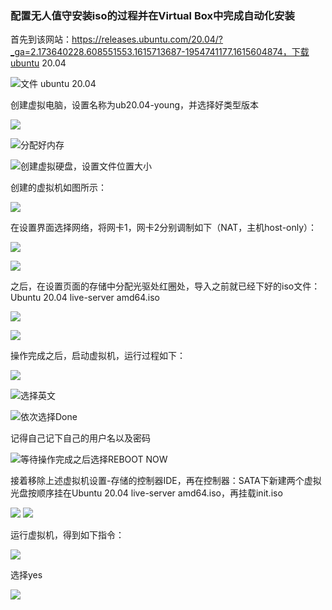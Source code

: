 ### 配置无人值守安装iso的过程并在Virtual Box中完成自动化安装

首先到该网站：https://releases.ubuntu.com/20.04/?_ga=2.173640228.608551553.1615713687-1954741177.1615604874，下载ubuntu 20.04

![文件 ubuntu 20.04](img/1.jpg)

创建虚拟电脑，设置名称为ub20.04-young，并选择好类型版本

![](img/2.jpg)

![分配好内存](img/3.jpg)

![创建虚拟硬盘，设置文件位置大小](img/4.jpg)

创建的虚拟机如图所示：

![](img/7.png)

在设置界面选择网络，将网卡1，网卡2分别调制如下（NAT，主机host-only）：

![](img/6.jpg)

![](img/5.jpg)

之后，在设置页面的存储中分配光驱处红圈处，导入之前就已经下好的iso文件：Ubuntu 20.04 live-server amd64.iso

![](img/8.png)

![](img/9.png)

操作完成之后，启动虚拟机，运行过程如下：

![](img/10.png)

![选择英文](img/11.png)

![依次选择Done](img/12.png)

记得自己记下自己的用户名以及密码

![等待操作完成之后选择REBOOT NOW](img/13.png)

接着移除上述虚拟机设置-存储的控制器IDE，再在控制器：SATA下新建两个虚拟光盘按顺序挂在Ubuntu 20.04 live-server amd64.iso，再挂载init.iso

![](img/14.png)
![](img/15.png)

运行虚拟机，得到如下指令：
 
 ![](img/16.png)

 选择yes

  ![](img/17.png)